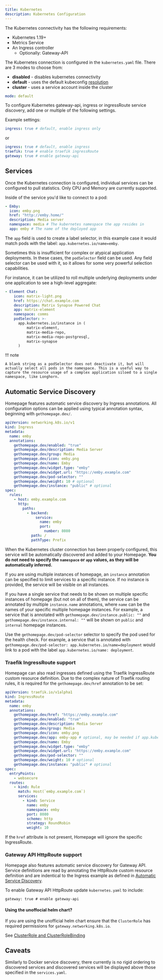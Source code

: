 ```yaml
---
title: Kubernetes
description: Kubernetes Configuration
---
```


The Kubernetes connectivity has the following requirements:

- Kubernetes 1.19+
- Metrics Service
- An Ingress controller
  - Optionally: Gateway-API

The Kubernetes connection is configured in the `kubernetes.yaml` file. There are 3 modes to choose from:

- **disabled** - disables kubernetes connectivity
- **default** - uses the default kubeconfig [resolution](https://kubernetes.io/docs/concepts/configuration/organize-cluster-access-kubeconfig/)
- **cluster** - uses a service account inside the cluster

```yaml
mode: default
```

To configure Kubernetes gateway-api, ingress or ingressRoute service discovery, add one or multiple of the following settings.

Example settings:

```yaml
ingress: true # default, enable ingress only
```

or

```yaml
ingress: true # default, enable ingress
traefik: true # enable traefik ingressRoute
gateway: true # enable gateway-api
```

## Services

Once the Kubernetes connection is configured, individual services can be configured to pull statistics. Only CPU and Memory are currently supported.

Inside of the service you'd like to connect to a pod:

```yaml
- Emby:
  icon: emby.png
  href: "http://emby.home/"
  description: Media server
  namespace: media # The kubernetes namespace the app resides in
  app: emby # The name of the deployed app
```

The `app` field is used to create a label selector, in this example case it would match pods with the label: `app.kubernetes.io/name=emby`.

Sometimes this is insufficient for complex or atypical application deployments. In these cases, the `podSelector` field can be used. Any field selector can be used with it, so it allows for some very powerful selection capabilities.

For instance, it can be utilized to roll multiple underlying deployments under one application to see a high-level aggregate:

```yaml
- Element Chat:
    icon: matrix-light.png
    href: https://chat.example.com
    description: Matrix Synapse Powered Chat
    app: matrix-element
    namespace: comms
    podSelector: >-
      app.kubernetes.io/instance in (
          matrix-element,
          matrix-media-repo,
          matrix-media-repo-postgresql,
          matrix-synapse
      )
```

!!! note

    A blank string as a podSelector does not deactivate it, but will actually select all pods in the namespace. This is a useful way to capture the resource usage of a complex application siloed to a single namespace, like Longhorn.

## Automatic Service Discovery

Homepage features automatic service discovery by Ingress annotations. All configuration options can be applied using typical annotation syntax, beginning with `gethomepage.dev/`.

```yaml
apiVersion: networking.k8s.io/v1
kind: Ingress
metadata:
  name: emby
  annotations:
    gethomepage.dev/enabled: "true"
    gethomepage.dev/description: Media Server
    gethomepage.dev/group: Media
    gethomepage.dev/icon: emby.png
    gethomepage.dev/name: Emby
    gethomepage.dev/widget.type: "emby"
    gethomepage.dev/widget.url: "https://emby.example.com"
    gethomepage.dev/pod-selector: ""
    gethomepage.dev/weight: 10 # optional
    gethomepage.dev/instance: "public" # optional
spec:
  rules:
    - host: emby.example.com
      http:
        paths:
          - backend:
              service:
                name: emby
                port:
                  number: 8080
            path: /
            pathType: Prefix
```

When the Kubernetes cluster connection has been properly configured, this service will be automatically discovered and added to your Homepage. **You do not need to specify the `namespace` or `app` values, as they will be automatically inferred.**

If you are using multiple instances of homepage, an `instance` annotation can be specified to limit services to a specific instance. If no instance is provided, the service will be visible on all instances.

If you have a single service that needs to be shown on multiple specific instances of homepage (but not on all of them), the service can be annotated by multiple `instance.name` annotations, where `name` can be the names of your specific multiple homepage instances. For example, a service that is annotated with `gethomepage.dev/instance.public: ""` and `gethomepage.dev/instance.internal: ""` will be shown on `public` and `internal` homepage instances.

Use the `gethomepage.dev/pod-selector` selector to specify the pod used for the health check. For example, a service that is annotated with `gethomepage.dev/pod-selector: app.kubernetes.io/name=deployment` would link to a pod with the label `app.kubernetes.io/name: deployment`.

### Traefik IngressRoute support

Homepage can also read ingresses defined using the Traefik IngressRoute custom resource definition. Due to the complex nature of Traefik routing rules, it is required for the `gethomepage.dev/href` annotation to be set:

```yaml
apiVersion: traefik.io/v1alpha1
kind: IngressRoute
metadata:
  name: emby
  annotations:
    gethomepage.dev/href: "https://emby.example.com"
    gethomepage.dev/enabled: "true"
    gethomepage.dev/description: Media Server
    gethomepage.dev/group: Media
    gethomepage.dev/icon: emby.png
    gethomepage.dev/app: emby-app # optional, may be needed if app.kubernetes.io/name != ingress metadata.name
    gethomepage.dev/name: Emby
    gethomepage.dev/widget.type: "emby"
    gethomepage.dev/widget.url: "https://emby.example.com"
    gethomepage.dev/pod-selector: ""
    gethomepage.dev/weight: 10 # optional
    gethomepage.dev/instance: "public" # optional
spec:
  entryPoints:
    - websecure
  routes:
    - kind: Rule
      match: Host(`emby.example.com`)
      services:
        - kind: Service
          name: emby
          namespace: emby
          port: 8080
          scheme: http
          strategy: RoundRobin
          weight: 10
```

If the `href` attribute is not present, Homepage will ignore the specific IngressRoute.

### Gateway API HttpRoute support

Homepage also features automatic service discovery for Gateway API. Service definitions are read by annotating the HttpRoute custom resource definition and are indentical to the Ingress example as defined in [Automatic Service Discovery](#automatic-service-discovery).

To enable Gateway API HttpRoute update `kubernetes.yaml` to include:

```
gateway: true # enable gateway-api
```

#### Using the unoffocial helm chart?

If you are using the unofficial helm chart ensure that the `ClusterRole` has required permissions for `gateway.networking.k8s.io`.

See [ClusterRole and ClusterRoleBinding](../installation/k8s.md#clusterrole-and-clusterrolebinding)

## Caveats

Similarly to Docker service discovery, there currently is no rigid ordering to discovered services and discovered services will be displayed above those specified in the `services.yaml`.
